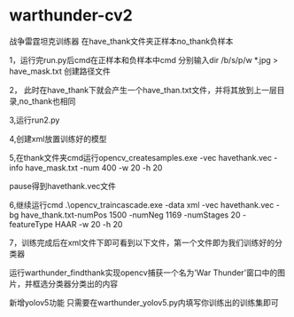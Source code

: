 # warthunder-cv2
战争雷霆坦克训练器
在have_thank文件夹正样本no_thank负样本

1，运行完run.py后cmd在正样本和负样本中cmd 分别输入dir /b/s/p/w *.jpg > have_mask.txt 创建路径文件

2， 此时在have_thank下就会产生一个have_than.txt文件，并将其放到上一层目录,no_thank也相同

3,运行run2.py

4,创建xml放置训练好的模型

5,在thank文件夹cmd运行opencv_createsamples.exe -vec havethank.vec -info have_mask.txt -num 400 -w 20 -h 20

pause得到havethank.vec文件

6,继续运行cmd .\opencv_traincascade.exe  -data xml -vec havethank.vec -bg have_thank.txt-numPos 1500 -numNeg 1169 -numStages 20 -featureType HAAR -w 20 -h 20

7，训练完成后在xml文件下即可看到以下文件，第一个文件即为我们训练好的分类器

运行warthunder_findthank实现opencv捕获一个名为'War Thunder'窗口中的图片，并框选分类器分类出的内容
 
 
 
 新增yolov5功能
 只需要在warthunder_yolov5.py内填写你训练出的训练集即可

